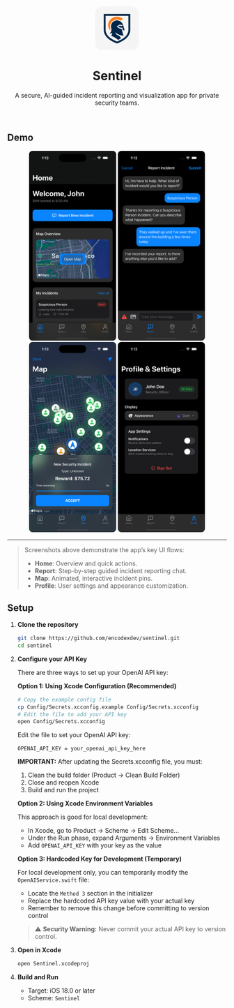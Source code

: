 <div align="center" style="padding-bottom: 16px;">
  <img src="docs/demo/app_icon.png" alt="App Icon" width="100" style="border-radius: 16px;" />
  <h1>Sentinel</h1>
  <p>A secure, AI-guided incident reporting and visualization app for private security teams.</p>
</div>

## Demo

<!-- Use `docs/demo/` for image and gif demo files -->
<p align="center">
  <img src="docs/demo/home.png" alt="Home Screen" width="200" style="border-radius: 8px;" />
  <img src="docs/demo/chat.png" alt="Chat Interface" width="200" style="border-radius: 8px;" />
  <img src="docs/demo/map.png" alt="Map View" width="200" style="border-radius: 8px;" />
  <img src="docs/demo/profile.png" alt="Profile & Settings" width="200" style="border-radius: 8px;" />
</p>

---

> Screenshots above demonstrate the app’s key UI flows:
>
> - **Home**: Overview and quick actions.
> - **Report**: Step-by-step guided incident reporting chat.
> - **Map**: Animated, interactive incident pins.
> - **Profile**: User settings and appearance customization.

## Setup

1. **Clone the repository**

   ```bash
   git clone https://github.com/encodexdev/sentinel.git
   cd sentinel
   ```

2. **Configure your API Key**

   There are three ways to set up your OpenAI API key:

   **Option 1: Using Xcode Configuration (Recommended)**

   ```bash
   # Copy the example config file
   cp Config/Secrets.xcconfig.example Config/Secrets.xcconfig
   # Edit the file to add your API key
   open Config/Secrets.xcconfig
   ```

   Edit the file to set your OpenAI API key:

   ```
   OPENAI_API_KEY = your_openai_api_key_here
   ```

   **IMPORTANT:** After updating the Secrets.xcconfig file, you must:
   
   1. Clean the build folder (Product → Clean Build Folder)
   2. Close and reopen Xcode
   3. Build and run the project

   **Option 2: Using Xcode Environment Variables**

   This approach is good for local development:

   - In Xcode, go to Product → Scheme → Edit Scheme...
   - Under the Run phase, expand Arguments → Environment Variables
   - Add `OPENAI_API_KEY` with your key as the value
   
   **Option 3: Hardcoded Key for Development (Temporary)**

   For local development only, you can temporarily modify the `OpenAIService.swift` file:
   
   - Locate the `Method 3` section in the initializer
   - Replace the hardcoded API key value with your actual key
   - Remember to remove this change before committing to version control
   
   > ⚠️ **Security Warning:** Never commit your actual API key to version control.

3. **Open in Xcode**

   ```bash
   open Sentinel.xcodeproj
   ```

4. **Build and Run**
   - Target: iOS 18.0 or later
   - Scheme: `Sentinel`
